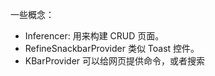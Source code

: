 
一些概念：
- Inferencer: 用来构建 CRUD 页面。
- RefineSnackbarProvider 类似 Toast 控件。
- KBarProvider 可以给网页提供命令，或者搜索